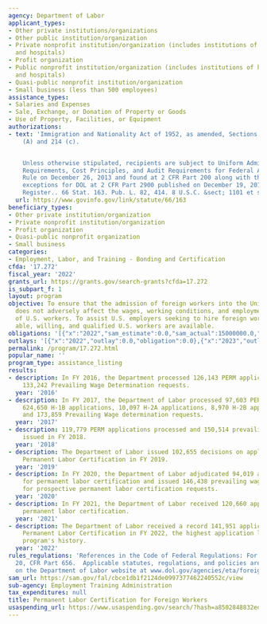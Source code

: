 ```yaml
---
agency: Department of Labor
applicant_types:
- Other private institutions/organizations
- Other public institution/organization
- Private nonprofit institution/organization (includes institutions of higher education
  and hospitals)
- Profit organization
- Public nonprofit institution/organization (includes institutions of higher education
  and hospitals)
- Quasi-public nonprofit institution/organization
- Small business (less than 500 employees)
assistance_types:
- Salaries and Expenses
- Sale, Exchange, or Donation of Property or Goods
- Use of Property, Facilities, or Equipment
authorizations:
- text: 'Immigration and Nationality Act of 1952, as amended, Sections 212 (a) (5)
    (A) and 214 (c).


    Unless otherwise stipulated, recipients are subject to Uniform Administrative
    Requirements, Cost Principles, and Audit Requirements for Federal Awards; Final
    Rule on December 26, 2013 and found at 2 CFR Part 200 along with the OMB approved
    exceptions for DOL at 2 CFR Part 2900 published on December 19, 2014 in the Federal
    Register.. 66 Stat. 163. Pub. L. 82, 414. 8 U.S.C. &sect; 1101 et seq.'
  url: https://www.govinfo.gov/link/statute/66/163
beneficiary_types:
- Other private institution/organization
- Private nonprofit institution/organization
- Profit organization
- Quasi-public nonprofit organization
- Small business
categories:
- Employment, Labor, and Training - Bonding and Certification
cfda: '17.272'
fiscal_year: '2022'
grants_url: https://grants.gov/search-grants?cfda=17.272
is_subpart_f: 1
layout: program
objective: To ensure that the admission of foreign workers into the United States
  does not adversely affect the wages, working conditions, and employment opportunities
  of U.S. workers. To assist U.S. employers seeking to hire foreign workers when no
  able, willing, and qualified U.S. workers are available.
obligations: '[{"x":"2022","sam_estimate":0.0,"sam_actual":15000000.0,"usa_spending_actual":0.0},{"x":"2023","sam_estimate":15000000.0,"sam_actual":0.0,"usa_spending_actual":0.0},{"x":"2024","sam_estimate":15000000.0,"sam_actual":0.0,"usa_spending_actual":0.0}]'
outlays: '[{"x":"2022","outlay":0.0,"obligation":0.0},{"x":"2023","outlay":0.0,"obligation":0.0},{"x":"2024","outlay":0.0,"obligation":0.0}]'
permalink: /program/17.272.html
popular_name: ''
program_type: assistance_listing
results:
- description: In FY 2016, the Department processed 126,143 PERM applications and
    133,242 Prevailing Wage Determination requests.
  year: '2016'
- description: In FY 2017, the Department of Labor processed 97,603 PERM applications,
    624,650 H-1B applications, 10,097 H-2A applications, 8,970 H-2B applications,
    and 173,859 Prevailing Wage determination requests.
  year: '2017'
- description: 119,779 PERM applications processed and 150,514 prevailing wage determinations
    issued in FY 2018.
  year: '2018'
- description: The Department of Labor issued 102,655 decisions on applications for
    Permanent Labor Certification in FY 2019.
  year: '2019'
- description: In FY 2020, the Department of Labor adjudicated 94,019 applications
    for permanent labor certification and issued 146,438 prevailing wage determinations
    for prospective permanent labor certification requests.
  year: '2020'
- description: In FY 2021, the Department of Labor received 120,660 applications for
    permanent labor certification.
  year: '2021'
- description: The Department of Labor received a record 141,951 applications for
    Permanent Labor Certification in FY 2022, the highest application level in the
    program's history.
  year: '2022'
rules_regulations: 'References in the Code of Federal Regulations: For permanent employment-Title
  20, CFR Part 656.  Applicable statutes, regulations, and policies are described
  on the Department of Labor website at www.dol.gov/agencies/eta/foreign-labor/programs/permanent.'
sam_url: https://sam.gov/fal/cbce1db1f2124de0997377462240552c/view
sub-agency: Employment Training Administration
tax_expenditures: null
title: Permanent Labor Certification for Foreign Workers
usaspending_url: https://www.usaspending.gov/search/?hash=a8502848832edb5ec215ff0d0867e406
---
```

